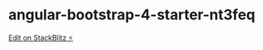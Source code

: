 # angular-bootstrap-4-starter-nt3feq

[Edit on StackBlitz ⚡️](https://stackblitz.com/edit/angular-bootstrap-4-starter-nt3feq)